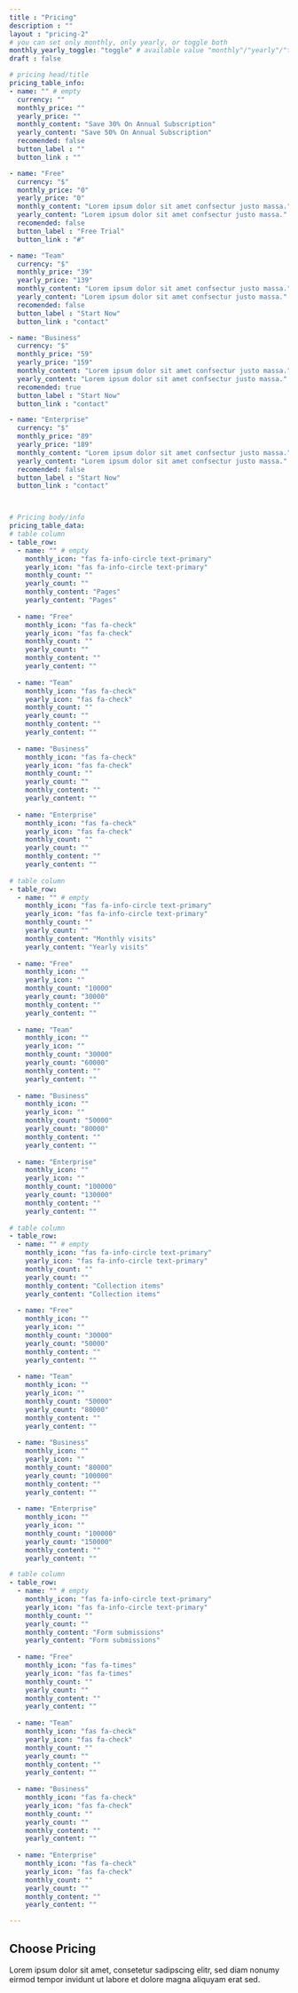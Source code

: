 ```yaml
---
title : "Pricing"
description : ""
layout : "pricing-2"
# you can set only monthly, only yearly, or toggle both
monthly_yearly_toggle: "toggle" # available value "monthly"/"yearly"/"toggle"
draft : false

# pricing head/title
pricing_table_info:
- name: "" # empty
  currency: ""
  monthly_price: ""
  yearly_price: ""
  monthly_content: "Save 30% On Annual Subscription"
  yearly_content: "Save 50% On Annual Subscription"
  recomended: false
  button_label : ""
  button_link : ""

- name: "Free"
  currency: "$"
  monthly_price: "0"
  yearly_price: "0"
  monthly_content: "Lorem ipsum dolor sit amet confsectur justo massa."
  yearly_content: "Lorem ipsum dolor sit amet confsectur justo massa."
  recomended: false
  button_label : "Free Trial"
  button_link : "#"

- name: "Team"
  currency: "$"
  monthly_price: "39"
  yearly_price: "139"
  monthly_content: "Lorem ipsum dolor sit amet confsectur justo massa."
  yearly_content: "Lorem ipsum dolor sit amet confsectur justo massa."
  recomended: false
  button_label : "Start Now"
  button_link : "contact"

- name: "Business"
  currency: "$"
  monthly_price: "59"
  yearly_price: "159"
  monthly_content: "Lorem ipsum dolor sit amet confsectur justo massa."
  yearly_content: "Lorem ipsum dolor sit amet confsectur justo massa."
  recomended: true
  button_label : "Start Now"
  button_link : "contact"

- name: "Enterprise"
  currency: "$"
  monthly_price: "89"
  yearly_price: "189"
  monthly_content: "Lorem ipsum dolor sit amet confsectur justo massa."
  yearly_content: "Lorem ipsum dolor sit amet confsectur justo massa."
  recomended: false
  button_label : "Start Now"
  button_link : "contact"



# Pricing body/info
pricing_table_data:
# table column
- table_row:
  - name: "" # empty
    monthly_icon: "fas fa-info-circle text-primary"
    yearly_icon: "fas fa-info-circle text-primary"
    monthly_count: ""
    yearly_count: ""
    monthly_content: "Pages"
    yearly_content: "Pages"
    
  - name: "Free"
    monthly_icon: "fas fa-check"
    yearly_icon: "fas fa-check"
    monthly_count: ""
    yearly_count: ""
    monthly_content: ""
    yearly_content: ""
    
  - name: "Team"
    monthly_icon: "fas fa-check"
    yearly_icon: "fas fa-check"
    monthly_count: ""
    yearly_count: ""
    monthly_content: ""
    yearly_content: ""
    
  - name: "Business"
    monthly_icon: "fas fa-check"
    yearly_icon: "fas fa-check"
    monthly_count: ""
    yearly_count: ""
    monthly_content: ""
    yearly_content: ""
    
  - name: "Enterprise"
    monthly_icon: "fas fa-check"
    yearly_icon: "fas fa-check"
    monthly_count: ""
    yearly_count: ""
    monthly_content: ""
    yearly_content: ""
    
# table column
- table_row:
  - name: "" # empty
    monthly_icon: "fas fa-info-circle text-primary"
    yearly_icon: "fas fa-info-circle text-primary"
    monthly_count: ""
    yearly_count: ""
    monthly_content: "Monthly visits"
    yearly_content: "Yearly visits"
    
  - name: "Free"
    monthly_icon: ""
    yearly_icon: ""
    monthly_count: "10000"
    yearly_count: "30000"
    monthly_content: ""
    yearly_content: ""
    
  - name: "Team"
    monthly_icon: ""
    yearly_icon: ""
    monthly_count: "30000"
    yearly_count: "60000"
    monthly_content: ""
    yearly_content: ""
    
  - name: "Business"
    monthly_icon: ""
    yearly_icon: ""
    monthly_count: "50000"
    yearly_count: "80000"
    monthly_content: ""
    yearly_content: ""
    
  - name: "Enterprise"
    monthly_icon: ""
    yearly_icon: ""
    monthly_count: "100000"
    yearly_count: "130000"
    monthly_content: ""
    yearly_content: ""
    
# table column
- table_row:
  - name: "" # empty
    monthly_icon: "fas fa-info-circle text-primary"
    yearly_icon: "fas fa-info-circle text-primary"
    monthly_count: ""
    yearly_count: ""
    monthly_content: "Collection items"
    yearly_content: "Collection items"
    
  - name: "Free"
    monthly_icon: ""
    yearly_icon: ""
    monthly_count: "30000"
    yearly_count: "50000"
    monthly_content: ""
    yearly_content: ""
    
  - name: "Team"
    monthly_icon: ""
    yearly_icon: ""
    monthly_count: "50000"
    yearly_count: "80000"
    monthly_content: ""
    yearly_content: ""
    
  - name: "Business"
    monthly_icon: ""
    yearly_icon: ""
    monthly_count: "80000"
    yearly_count: "100000"
    monthly_content: ""
    yearly_content: ""
    
  - name: "Enterprise"
    monthly_icon: ""
    yearly_icon: ""
    monthly_count: "100000"
    yearly_count: "150000"
    monthly_content: ""
    yearly_content: ""

# table column
- table_row:
  - name: "" # empty
    monthly_icon: "fas fa-info-circle text-primary"
    yearly_icon: "fas fa-info-circle text-primary"
    monthly_count: ""
    yearly_count: ""
    monthly_content: "Form submissions"
    yearly_content: "Form submissions"
    
  - name: "Free"
    monthly_icon: "fas fa-times"
    yearly_icon: "fas fa-times"
    monthly_count: ""
    yearly_count: ""
    monthly_content: ""
    yearly_content: ""
    
  - name: "Team"
    monthly_icon: "fas fa-check"
    yearly_icon: "fas fa-check"
    monthly_count: ""
    yearly_count: ""
    monthly_content: ""
    yearly_content: ""
    
  - name: "Business"
    monthly_icon: "fas fa-check"
    yearly_icon: "fas fa-check"
    monthly_count: ""
    yearly_count: ""
    monthly_content: ""
    yearly_content: ""
    
  - name: "Enterprise"
    monthly_icon: "fas fa-check"
    yearly_icon: "fas fa-check"
    monthly_count: ""
    yearly_count: ""
    monthly_content: ""
    yearly_content: ""

---
```


## Choose **Pricing**

Lorem ipsum dolor sit amet, consetetur sadipscing elitr, sed diam nonumy eirmod tempor invidunt ut labore et dolore magna aliquyam erat sed.

